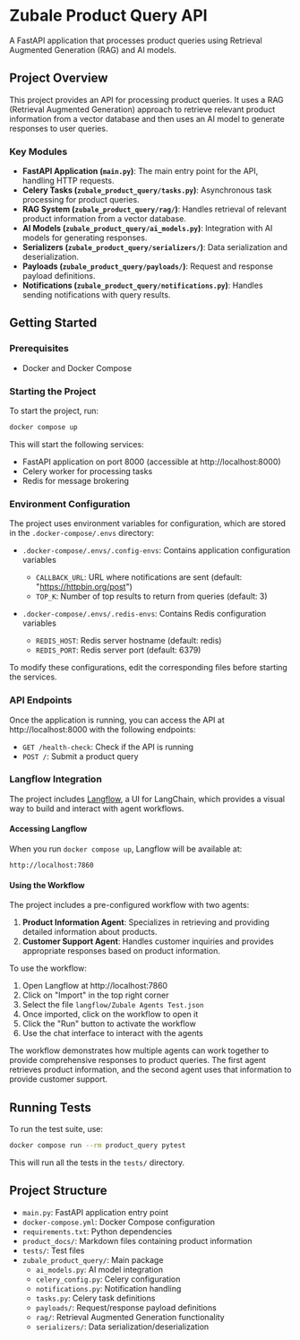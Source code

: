 # Zubale Product Query API

A FastAPI application that processes product queries using Retrieval Augmented Generation (RAG) and AI models.

## Project Overview

This project provides an API for processing product queries. It uses a RAG (Retrieval Augmented Generation) approach to retrieve relevant product information from a vector database and then uses an AI model to generate responses to user queries.

### Key Modules

- **FastAPI Application (`main.py`)**: The main entry point for the API, handling HTTP requests.
- **Celery Tasks (`zubale_product_query/tasks.py`)**: Asynchronous task processing for product queries.
- **RAG System (`zubale_product_query/rag/`)**: Handles retrieval of relevant product information from a vector database.
- **AI Models (`zubale_product_query/ai_models.py`)**: Integration with AI models for generating responses.
- **Serializers (`zubale_product_query/serializers/`)**: Data serialization and deserialization.
- **Payloads (`zubale_product_query/payloads/`)**: Request and response payload definitions.
- **Notifications (`zubale_product_query/notifications.py`)**: Handles sending notifications with query results.

## Getting Started

### Prerequisites

- Docker and Docker Compose

### Starting the Project

To start the project, run:

```bash
docker compose up
```

This will start the following services:
- FastAPI application on port 8000 (accessible at http://localhost:8000)
- Celery worker for processing tasks
- Redis for message brokering

### Environment Configuration

The project uses environment variables for configuration, which are stored in the `.docker-compose/.envs` directory:

- `.docker-compose/.envs/.config-envs`: Contains application configuration variables
  - `CALLBACK_URL`: URL where notifications are sent (default: "https://httpbin.org/post")
  - `TOP_K`: Number of top results to return from queries (default: 3)

- `.docker-compose/.envs/.redis-envs`: Contains Redis configuration variables
  - `REDIS_HOST`: Redis server hostname (default: redis)
  - `REDIS_PORT`: Redis server port (default: 6379)

To modify these configurations, edit the corresponding files before starting the services.

### API Endpoints

Once the application is running, you can access the API at http://localhost:8000 with the following endpoints:

- `GET /health-check`: Check if the API is running
- `POST /`: Submit a product query

### Langflow Integration

The project includes [Langflow](https://github.com/langflow-ai/langflow), a UI for LangChain, which provides a visual way to build and interact with agent workflows.

#### Accessing Langflow

When you run `docker compose up`, Langflow will be available at:
```
http://localhost:7860
```

#### Using the Workflow

The project includes a pre-configured workflow with two agents:

1. **Product Information Agent**: Specializes in retrieving and providing detailed information about products.
2. **Customer Support Agent**: Handles customer inquiries and provides appropriate responses based on product information.

To use the workflow:

1. Open Langflow at http://localhost:7860
2. Click on "Import" in the top right corner
3. Select the file `langflow/Zubale Agents Test.json`
4. Once imported, click on the workflow to open it
5. Click the "Run" button to activate the workflow
6. Use the chat interface to interact with the agents

The workflow demonstrates how multiple agents can work together to provide comprehensive responses to product queries. The first agent retrieves product information, and the second agent uses that information to provide customer support.

## Running Tests

To run the test suite, use:

```bash
docker compose run --rm product_query pytest
```

This will run all the tests in the `tests/` directory.

## Project Structure

- `main.py`: FastAPI application entry point
- `docker-compose.yml`: Docker Compose configuration
- `requirements.txt`: Python dependencies
- `product_docs/`: Markdown files containing product information
- `tests/`: Test files
- `zubale_product_query/`: Main package
  - `ai_models.py`: AI model integration
  - `celery_config.py`: Celery configuration
  - `notifications.py`: Notification handling
  - `tasks.py`: Celery task definitions
  - `payloads/`: Request/response payload definitions
  - `rag/`: Retrieval Augmented Generation functionality
  - `serializers/`: Data serialization/deserialization
